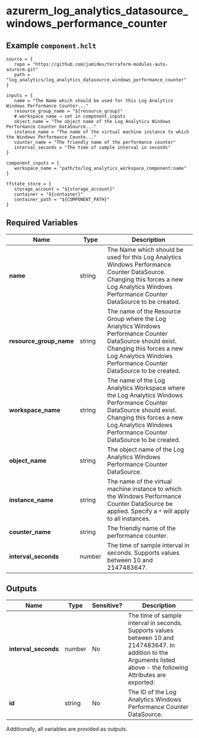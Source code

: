 # azurerm_log_analytics_datasource_windows_performance_counter



## Example `component.hclt`

```hcl
source = {
   repo = "https://github.com/jumidev/terraform-modules-auto-azurerm.git"   
   path = "log_analytics/log_analytics_datasource_windows_performance_counter"   
}

inputs = {
   name = "The Name which should be used for this Log Analytics Windows Performance Counter..."   
   resource_group_name = "${resource_group}"   
   # workspace_name → set in component_inputs
   object_name = "The object name of the Log Analytics Windows Performance Counter DataSource..."   
   instance_name = "The name of the virtual machine instance to which the Windows Performance Counte..."   
   counter_name = "The friendly name of the performance counter"   
   interval_seconds = "The time of sample interval in seconds"   
}

component_inputs = {
   workspace_name = "path/to/log_analytics_workspace_component:name"   
}

tfstate_store = {
   storage_account = "${storage_account}"   
   container = "${container}"   
   container_path = "${COMPONENT_PATH}"   
}

```

## Required Variables

| Name | Type |  Description |
| ---- | --------- |  ----------- |
| **name** | string |  The Name which should be used for this Log Analytics Windows Performance Counter DataSource. Changing this forces a new Log Analytics Windows Performance Counter DataSource to be created. | 
| **resource_group_name** | string |  The name of the Resource Group where the Log Analytics Windows Performance Counter DataSource should exist. Changing this forces a new Log Analytics Windows Performance Counter DataSource to be created. | 
| **workspace_name** | string |  The name of the Log Analytics Workspace where the Log Analytics Windows Performance Counter DataSource should exist. Changing this forces a new Log Analytics Windows Performance Counter DataSource to be created. | 
| **object_name** | string |  The object name of the Log Analytics Windows Performance Counter DataSource. | 
| **instance_name** | string |  The name of the virtual machine instance to which the Windows Performance Counter DataSource be applied. Specify a `*` will apply to all instances. | 
| **counter_name** | string |  The friendly name of the performance counter. | 
| **interval_seconds** | number |  The time of sample interval in seconds. Supports values between 10 and 2147483647. | 



## Outputs

| Name | Type | Sensitive? | Description |
| ---- | ---- | --------- | --------- |
| **interval_seconds** | number | No  | The time of sample interval in seconds. Supports values between 10 and 2147483647. In addition to the Arguments listed above - the following Attributes are exported: | 
| **id** | string | No  | The ID of the Log Analytics Windows Performance Counter DataSource. | 

Additionally, all variables are provided as outputs.
